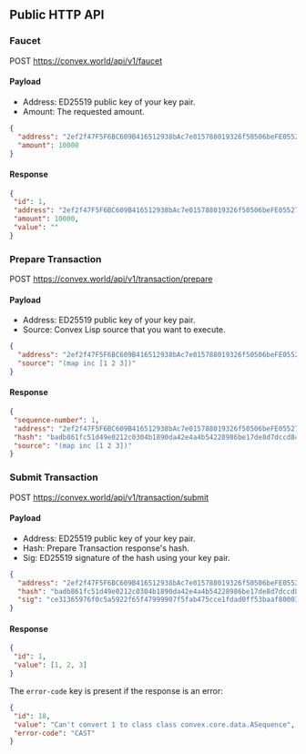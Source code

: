 ## Public HTTP API

### Faucet

POST https://convex.world/api/v1/faucet

#### Payload
- Address: ED25519 public key of your key pair.
- Amount: The requested amount.

```json
{
  "address": "2ef2f47F5F6BC609B416512938bAc7e015788019326f50506beFE05527da2d71",
  "amount": 10000
}
```

#### Response

 ```json
{
  "id": 1,
  "address": "2ef2f47F5F6BC609B416512938bAc7e015788019326f50506beFE05527da2d71",
  "amount": 10000,
  "value": ""
}
```

### Prepare Transaction 

POST https://convex.world/api/v1/transaction/prepare

#### Payload
- Address: ED25519 public key of your key pair.
- Source: Convex Lisp source that you want to execute.

```json
{
  "address": "2ef2f47F5F6BC609B416512938bAc7e015788019326f50506beFE05527da2d71",
  "source": "(map inc [1 2 3])"
}
```


#### Response
 ```json
{
  "sequence-number": 1,
  "address": "2ef2f47F5F6BC609B416512938bAc7e015788019326f50506beFE05527da2d71",
  "hash": "badb861fc51d49e0212c0304b1890da42e4a4b54228986be17de8d7dccd845e2",
  "source": "(map inc [1 2 3])"
}
```

### Submit Transaction

POST https://convex.world/api/v1/transaction/submit

#### Payload
- Address: ED25519 public key of your key pair.
- Hash: Prepare Transaction response's hash.
- Sig: ED25519 signature of the hash using your key pair.

```json
{
  "address": "2ef2f47F5F6BC609B416512938bAc7e015788019326f50506beFE05527da2d71",
  "hash": "badb861fc51d49e0212c0304b1890da42e4a4b54228986be17de8d7dccd845e2",
  "sig": "ce31365976f0c5a5922f65f47999907f5fab475cce1fdad0ff53baaf800036a4ed1783b6dbb98b14a25e1bfffd140749223f6914b86533e6fa9811de0733cc0b"
}
```

#### Response

 ```json
{
  "id": 1,
  "value": [1, 2, 3]
}
```

The `error-code` key is present if the response is an error:

 ```json
{
  "id": 18,
  "value": "Can't convert 1 to class class convex.core.data.ASequence",
  "error-code": "CAST"
}
```